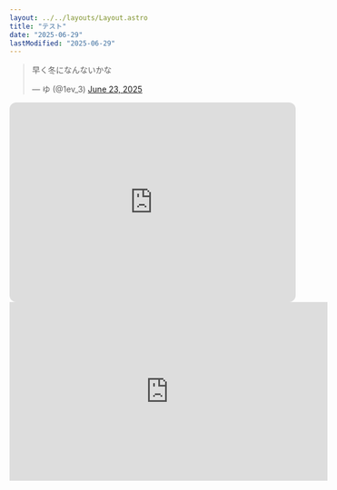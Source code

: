 ```yaml
---
layout: ../../layouts/Layout.astro
title: "テスト"
date: "2025-06-29"
lastModified: "2025-06-29"
---
```

<blockquote class="twitter-tweet"><p lang="ja" dir="ltr">早く冬になんないかな</p>&mdash; ゆ (@1ev_3) <a href="https://twitter.com/1ev_3/status/1937084206523572280">June 23, 2025</a></blockquote> <script async src="https://platform.twitter.com/widgets.js" charset="utf-8"></script>
<iframe style="border-radius:12px" src="https://open.spotify.com/embed/track/0ZFYtRT8aQvhU5Iv0oFwl0?utm_source=generator" width="100%" height="352" frameBorder="0" allowfullscreen="" allow="autoplay; clipboard-write; encrypted-media; fullscreen; picture-in-picture" loading="lazy"></iframe>
<iframe width="560" height="315" src="https://www.youtube.com/embed/qTgC_JJ_w1Q?si=odrUh4bMp9Jclm5Y" title="YouTube video player" frameborder="0" allow="accelerometer; autoplay; clipboard-write; encrypted-media; gyroscope; picture-in-picture; web-share" referrerpolicy="strict-origin-when-cross-origin" allowfullscreen></iframe>